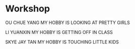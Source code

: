 # Workshop


OU CHUE YANG
MY HOBBY IS LOOKING AT PRETTY GIRLS

LI YUANXIN 
MY HOBBY IS GETTING OFF IN CLASS

SKYE JAY TAN
MY HOBBY IS TOUCHING LITTLE KIDS 